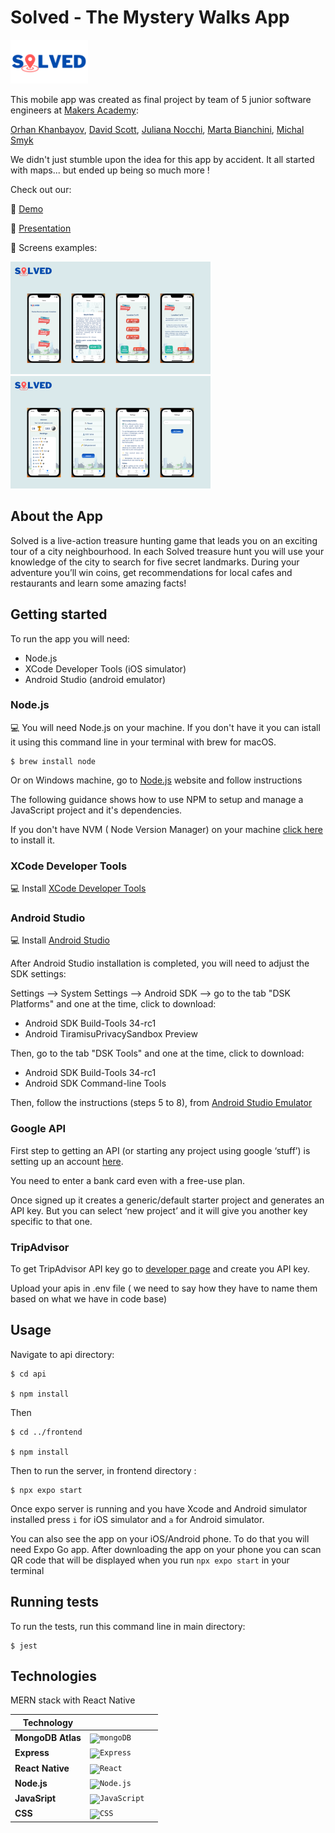 <!-- The title of the project
What the project is/what it does -->
<!-- How to install it (what to clone, what to run to get all dependencies)
How to run it (is it a command line tool? Do you have to load it into IRB? Is it a web application? What port needs to be used?)
How to run the tests




Configuration instructions
A file manifest (list of files included)
Copyright and licensing information
Contact information for the distributor or programmer
Known bugs
Troubleshooting
Credits and acknowledgements
A changelog (usually for programmers)
A news section (usually for users) -->

# Solved - The Mystery Walks App

<img height="70" src='./frontend/src/images/solved-logo-short.png'/>

This mobile app was created as final project by team of 5 junior software engineers at [Makers Academy](https://makers.tech/):

[Orhan Khanbayov](https://github.com/orhankhanbayov),
[David Scott](https://github.com/sirdavy),
[Juliana Nocchi](https://github.com/junocchi),
[Marta Bianchini](https://github.com/MartaBia),
[Michal Smyk](https://github.com/MichalSmyk)

We didn't just stumble upon the idea for this app by accident. It all started with maps... but ended up being so much more !

Check out our:

🚀 [Demo]()

🚀 [Presentation](https://drive.google.com/file/d/1WXGYuqBnRJGck4d0YvFUk2NJafbDZ2mq/view?usp=sharing)

🚀 Screens examples:

<img height="180" src='./frontend/src/images/Solved-page1.1.png'/>

<img height="180" src='./frontend/src/images/Solved-page1.2.png'/>

## About the App

Solved is a live-action treasure hunting game that leads you on an exciting tour of a city neighbourhood. In each Solved treasure hunt you will use your knowledge of the city to search for five secret landmarks. During your adventure you’ll win coins, get recommendations for local cafes and restaurants and learn some amazing facts!

## Getting started

To run the app you will need:

- Node.js
- XCode Developer Tools (iOS simulator)
- Android Studio (android emulator)

### Node.js

💻 You will need Node.js on your machine. If you don't have it you can istall it using this command line in your terminal with brew for macOS.

```
$ brew install node
```

Or on Windows machine, go to [Node.js](https://nodejs.org/en/) website and follow instructions

The following guidance shows how to use NPM to setup and manage a JavaScript project and it's dependencies.

If you don't have NVM ( Node Version Manager) on your machine [click here](https://github.com/nvm-sh/nvm#installing-and-updating) to install it.

### XCode Developer Tools

💻 Install [XCode Developer Tools](https://apps.apple.com/us/app/xcode/id497799835?mt=12)

### Android Studio

💻 Install [Android Studio](https://developer.android.com/studio#:~:text=Android%20Studio%20can%20be%20installed,in%20a%20few%20simple%20clicks.)

After Android Studio installation is completed, you will need to adjust the SDK settings:

Settings --> System Settings --> Android SDK --> go to the tab "DSK Platforms" and one at the time, click to download:

- Android SDK Build-Tools 34-rc1
- Android TiramisuPrivacySandbox Preview

Then, go to the tab "DSK Tools" and one at the time, click to download:

- Android SDK Build-Tools 34-rc1
- Android SDK Command-line Tools

Then, follow the instructions (steps 5 to 8), from [Android Studio Emulator](https://docs.expo.dev/workflow/android-studio-emulator/)

### Google API

<!-- Orhan can you say that features have to be enabled in google API key  -->

First step to getting an API (or starting any project using google ‘stuff’) is setting up an account [here](https://console.cloud.google.com/google/maps-apis/discover?utm_source=Docs_GS_Button&ref=https:%2F%2Fdevelopers.google.com%2Fmaps%2F&pli=1).

You need to enter a bank card even with a free-use plan.

Once signed up it creates a generic/default starter project and generates an API key. But you can select ‘new project’ and it will give you another key specific to that one.

### TripAdvisor

To get TripAdvisor API key go to [developer page](https://www.tripadvisor.com/developers) and create you API key.

<!-- TODO -->

Upload your apis in .env file ( we need to say how they have to name them based on what we have in code base)

## Usage

<!-- mention any scripts -->
<!-- (is it a command line tool? Do you have to load it into IRB? Is it a web application? What port needs to be used?) -->

Navigate to api directory:

```
$ cd api

$ npm install
```

Then

```
$ cd ../frontend

$ npm install
```

Then to run the server, in frontend directory :

```
$ npx expo start
```

Once expo server is running and you have Xcode and Android simulator installed press `i` for iOS simulator and `a` for Android simulator.

You can also see the app on your iOS/Android phone.
To do that you will need Expo Go app. After downloading the app on your phone you can scan QR code that will be displayed when you run `npx expo start` in your terminal

## Running tests

To run the tests, run this command line in main directory:

```
$ jest
```

## Technologies

MERN stack with React Native

| Technology        |                                                                                                                                                                                  |     |
| ----------------- | -------------------------------------------------------------------------------------------------------------------------------------------------------------------------------- | --- |
| **MongoDB Atlas** | <code><img height="50" src="https://user-images.githubusercontent.com/25181517/182884177-d48a8579-2cd0-447a-b9a6-ffc7cb02560e.png" alt="mongoDB" title="mongoDB" /></code>       |
| **Express**       | <code><img height="50" src="https://user-images.githubusercontent.com/25181517/183859966-a3462d8d-1bc7-4880-b353-e2cbed900ed6.png" alt="Express" title="Express" /></code>       |
| **React Native**  | <code><img height="50" src="https://user-images.githubusercontent.com/25181517/183897015-94a058a6-b86e-4e42-a37f-bf92061753e5.png" alt="React" title="React" /></code>           |
| **Node.js**       | <code><img height="50" src="https://user-images.githubusercontent.com/25181517/183568594-85e280a7-0d7e-4d1a-9028-c8c2209e073c.png" alt="Node.js" title="Node.js" /></code>       |
| **JavaSript**     | <code><img height="50" src="https://user-images.githubusercontent.com/25181517/117447155-6a868a00-af3d-11eb-9cfe-245df15c9f3f.png" alt="JavaScript" title="JavaScript" /></code> |
| **CSS**           | <code><img height="50" src="https://user-images.githubusercontent.com/25181517/183898674-75a4a1b1-f960-4ea9-abcb-637170a00a75.png" alt="CSS" title="CSS" /></code>               |
